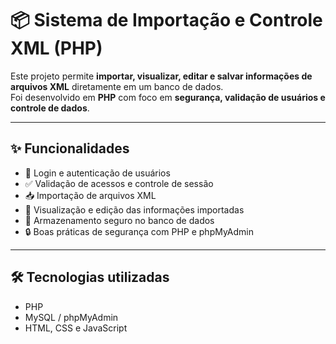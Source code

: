# 📦 Sistema de Importação e Controle XML (PHP)

Este projeto permite **importar, visualizar, editar e salvar informações de arquivos XML** diretamente em um banco de dados.  
Foi desenvolvido em **PHP** com foco em **segurança, validação de usuários e controle de dados**.

---

## ✨ Funcionalidades

- 🔑 Login e autenticação de usuários  
- ✅ Validação de acessos e controle de sessão  
- 📥 Importação de arquivos XML  
- 👀 Visualização e edição das informações importadas  
- 💾 Armazenamento seguro no banco de dados  
- 🔒 Boas práticas de segurança com PHP e phpMyAdmin  

---

## 🛠️ Tecnologias utilizadas

- PHP  
- MySQL / phpMyAdmin  
- HTML, CSS e JavaScript  
